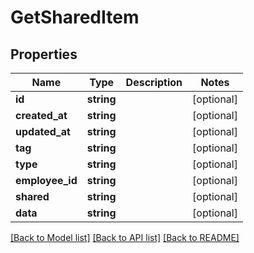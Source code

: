# GetSharedItem

## Properties

 Name            | Type       | Description | Notes      
-----------------|------------|-------------|------------
 **id**          | **string** |             | [optional] 
 **created_at**  | **string** |             | [optional] 
 **updated_at**  | **string** |             | [optional] 
 **tag**         | **string** |             | [optional] 
 **type**        | **string** |             | [optional] 
 **employee_id** | **string** |             | [optional] 
 **shared**      | **string** |             | [optional] 
 **data**        | **string** |             | [optional] 

[[Back to Model list]](../README.md#documentation-for-models) [[Back to API list]](../README.md#documentation-for-api-endpoints) [[Back to README]](../README.md)



